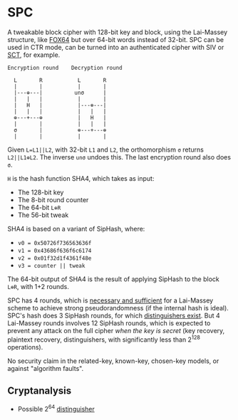 # SPC

A tweakable block cipher with 128-bit key and block, using the
Lai-Massey structure, like
[FOX64](https://crypto.junod.info/sac04a_talk.pdf) but over 64-bit words
instead of 32-bit.
SPC can be used in CTR mode, can be turned into an authenticated cipher
with SIV or [SCT](https://eprint.iacr.org/2015/1049), for example.


```
Encryption round    Decryption round

  L       R           L       R
  |       |           |       |
  |---⊕---|          unσ      |
  |   |   |           |       |
  |   H   |           |---⊕---|
  |   |   |           |   |   |
  ⊕---+---⊕           |   H   |
  |       |           |   |   |
  σ       |           ⊕---+---⊕
  |       |           |       |
```

Given `L=L1||L2`, with 32-bit `L1` and `L2`, the orthomorphism `σ`
returns  `L2||L1⊕L2`.  The inverse `unσ` undoes this.
The last encryption round also does `σ`.

`H` is the hash function SHA4, which takes as input:

* The 128-bit key
* The 8-bit round counter
* The 64-bit `L⊕R`
* The 56-bit tweak

SHA4 is based on a variant of SipHash, where:

* `v0 = 0x50726f736563636f`
* `v1 = 0x43686f636f6c6174`
* `v2 = 0x01f32d1f4361f48e`
* `v3 = counter || tweak`

The 64-bit output of SHA4 is the result of applying SipHash to the
block `L⊕R`, with 1+2 rounds.

SPC has 4 rounds, which is [necessary and
sufficient](https://eprint.iacr.org/2009/266) for a Lai-Massey scheme to
achieve strong pseudorandomness (if the internal hash is ideal).
SPC's hash does 3 SipHash rounds, for which [distinguishers
exist](https://eprint.iacr.org/2021/189).  But 4 Lai-Massey rounds
involves 12 SipHash rounds, which is expected to prevent any attack on
the full cipher *when the key is secret* (key recovery, plaintext
recovery, distinguishers, with significantly less than 2<sup>128</sup>
operations).

No security claim in the related-key, known-key, chosen-key
models, or against "algorithm faults".

## Cryptanalysis

* Possible 2<sup>64</sup> [distinguisher](https://twitter.com/CryptoOrrDun/status/1467897556894208006)
